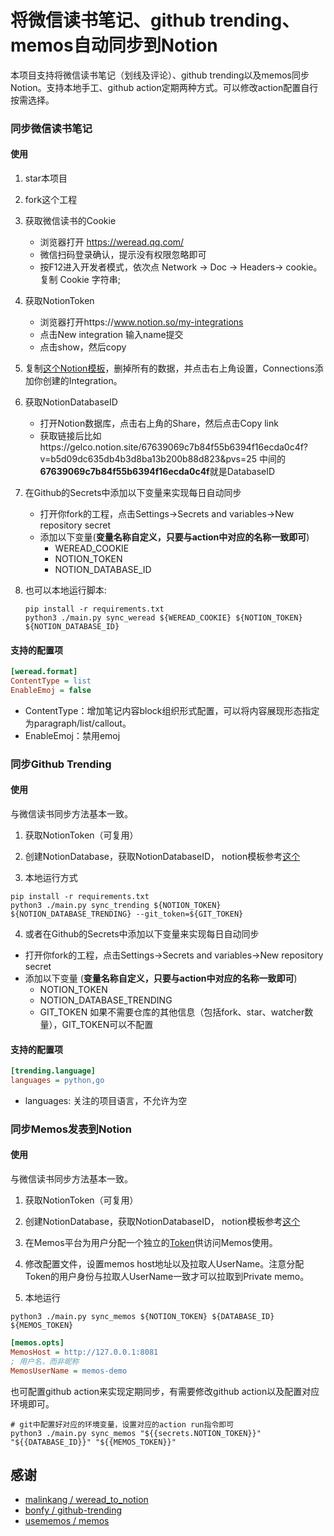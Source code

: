# 将微信读书笔记、github trending、memos自动同步到Notion

本项目支持将微信读书笔记（划线及评论）、github trending以及memos同步Notion。支持本地手工、github action定期两种方式。可以修改action配置自行按需选择。

### 同步微信读书笔记

#### 使用

1. star本项目

2. fork这个工程

3. 获取微信读书的Cookie

   * 浏览器打开 https://weread.qq.com/
   * 微信扫码登录确认，提示没有权限忽略即可
   * 按F12进入开发者模式，依次点 Network -> Doc -> Headers-> cookie。复制 Cookie 字符串;

4. 获取NotionToken

   * 浏览器打开https://www.notion.so/my-integrations
   * 点击New integration 输入name提交
   * 点击show，然后copy

5. 复制[这个Notion模板](https://gelco.notion.site/67639069c7b84f55b6394f16ecda0c4f?v=b5d09dc635db4b3d8ba13b200b88d823&pvs=25)，删掉所有的数据，并点击右上角设置，Connections添加你创建的Integration。

6. 获取NotionDatabaseID

   * 打开Notion数据库，点击右上角的Share，然后点击Copy link
   * 获取链接后比如https://gelco.notion.site/67639069c7b84f55b6394f16ecda0c4f?v=b5d09dc635db4b3d8ba13b200b88d823&pvs=25 中间的**67639069c7b84f55b6394f16ecda0c4f**就是DatabaseID

7. 在Github的Secrets中添加以下变量来实现每日自动同步

   * 打开你fork的工程，点击Settings->Secrets and variables->New repository secret
   * 添加以下变量(**变量名称自定义，只要与action中对应的名称一致即可**)
     * WEREAD_COOKIE
     * NOTION_TOKEN
     * NOTION_DATABASE_ID

8. 也可以本地运行脚本: 

   ```shell
   pip install -r requirements.txt
   python3 ./main.py sync_weread ${WEREAD_COOKIE} ${NOTION_TOKEN} ${NOTION_DATABASE_ID}
   ```

#### 支持的配置项

```ini
[weread.format]
ContentType = list
EnableEmoj = false
```

- ContentType：增加笔记内容block组织形式配置，可以将内容展现形态指定为paragraph/list/callout。
- EnableEmoj：禁用emoj



### 同步Github Trending

#### 使用

与微信读书同步方法基本一致。

1. 获取NotionToken（可复用）

2. 创建NotionDatabase，获取NotionDatabaseID， notion模板参考[这个](https://gelco.notion.site/77a3c6c8c2fb405e8347a7bde96d51d1?v=5c6464969afa432ea473f07c7b6959e8)

3. 本地运行方式

```shell
pip install -r requirements.txt
python3 ./main.py sync_trending ${NOTION_TOKEN} ${NOTION_DATABASE_TRENDING} --git_token=${GIT_TOKEN}
```

4. 或者在Github的Secrets中添加以下变量来实现每日自动同步

* 打开你fork的工程，点击Settings->Secrets and variables->New repository secret
* 添加以下变量 (**变量名称自定义，只要与action中对应的名称一致即可**)
  * NOTION_TOKEN
  * NOTION_DATABASE_TRENDING
  * GIT_TOKEN
如果不需要仓库的其他信息（包括fork、star、watcher数量），GIT_TOKEN可以不配置


#### 支持的配置项

```ini
[trending.language]
languages = python,go
```

- languages: 关注的项目语言，不允许为空


### 同步Memos发表到Notion

#### 使用

与微信读书同步方法基本一致。

1. 获取NotionToken（可复用）

2. 创建NotionDatabase，获取NotionDatabaseID， notion模板参考[这个](https://gelco.notion.site/b840c05d92af44719ee3d9d7f73010f8?v=f0a726764fa3455b9a28f50783eea58a&pvs=4)

3. 在Memos平台为用户分配一个独立的[Token](https://usememos.com/docs/access-tokens)供访问Memos使用。
   
4. 修改配置文件，设置memos host地址以及拉取人UserName。注意分配Token的用户身份与拉取人UserName一致才可以拉取到Private memo。

5. 本地运行
```shell
python3 ./main.py sync_memos ${NOTION_TOKEN} ${DATABASE_ID} ${MEMOS_TOKEN}
```

```ini
[memos.opts]
MemosHost = http://127.0.0.1:8081
; 用户名，而非昵称
MemosUserName = memos-demo
```

也可配置github action来实现定期同步，有需要修改github action以及配置对应环境即可。

```shell
# git中配置好对应的环境变量，设置对应的action run指令即可
python3 ./main.py sync_memos "${{secrets.NOTION_TOKEN}}" "${{DATABASE_ID}}" "${{MEMOS_TOKEN}}"
```


## 感谢

- [malinkang / weread_to_notion](https://github.com/malinkang/weread_to_notion)
- [bonfy / github-trending](https://github.com/bonfy/github-trending)
- [usememos / memos](https://github.com/usememos/memos)